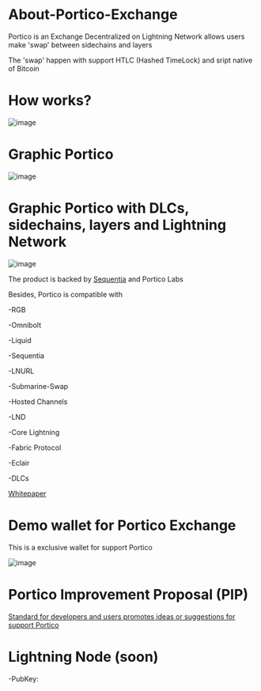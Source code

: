 # About-Portico-Exchange

Portico  is an Exchange Decentralized on Lightning Network allows users make 'swap' between sidechains and layers

The 'swap' happen with support HTLC (Hashed TimeLock) and sript native of Bitcoin

# How works?

![image](https://user-images.githubusercontent.com/83122757/205439784-e32b2c34-1e2d-42cf-9086-214db57e38b1.png)

# Graphic Portico

![image](https://user-images.githubusercontent.com/83122757/205439769-b05d8c78-960c-4366-8c87-e6e71599967f.png)

# Graphic Portico with DLCs, sidechains, layers and Lightning Network

![image](https://user-images.githubusercontent.com/83122757/205443627-decb884e-e9d6-4c24-8417-cda76e198610.png)

The product is backed by [Sequentia](https://github.com/SequentiaSEQ) and Portico Labs

Besides, Portico is compatible with 

-RGB

-Omnibolt

-Liquid

-Sequentia

-LNURL

-Submarine-Swap

-Hosted Channels

-LND

-Core Lightning

-Fabric Protocol

-Eclair

-DLCs

[Whitepaper](https://arealayer.gitbook.io/portico-exchange/)

# Demo wallet for Portico Exchange

This is a exclusive wallet for support Portico

![image](https://user-images.githubusercontent.com/83122757/228824638-b0181905-0e79-4cad-a98c-90827c3b6509.png)

# Portico Improvement Proposal (PIP)

[Standard for developers and users promotes ideas or suggestions for support Portico](https://github.com/PorticoExchange/PIP)

# Lightning Node (soon)

-PubKey:
